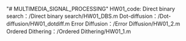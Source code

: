 "# MULTIMEDIA_SIGNAL_PROCESSING" 
HW01_code:
Direct binary search：/Direct binary search/HW01_DBS.m
Dot-diffusion：/Dot-diffusion/HW01_dotdiff.m
Error Diffusion：/Error Diffusion/HW01_2.m
Ordered Dithering：/Ordered Dithering/HW01_1.m
